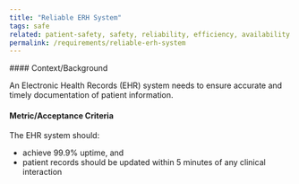 ```yaml
---
title: "Reliable ERH System"
tags: safe
related: patient-safety, safety, reliability, efficiency, availability
permalink: /requirements/reliable-erh-system
---
```


<div class="quality-requirement" markdown="1">
#### Context/Background

An Electronic Health Records (EHR) system needs to ensure accurate and timely documentation of patient information.

#### Metric/Acceptance Criteria

The EHR system should:

* achieve 99.9% uptime, and
* patient records should be updated within 5 minutes of any clinical interaction

</div><br>





